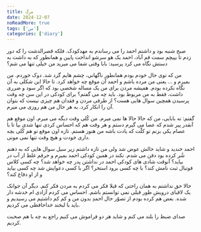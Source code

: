 ```yaml
---
title: مرگ
date: 2024-12-07
noReadMore: true
tags: ['من']
categories: ['diary']
---
```


صبح شنبه بود و داشتم احمد را می رساندم به مهدکودک. فلکه قصرالدشت را که دور زدم تا بپیچم سمت قم آباد، احمد یک هو سرشو انداخت پایین و همانطور که به داشت به دستش نگاه می کرد پرسید: بابا وقتی شما می میرید من خیلی تنها می شم؟

من که توی حال خودم بودم همانطور ناگهانی، چشم هایم گرد شد. دوک خوردم. من بمیرم و ... یعنی من مرده باشم و احمد آن موقع چه خواهد کرد.  تا حالا این شکلی به آن نگاه نکرده بودم. همیشه مردن برای من یک مساله شخصی بود که اگر سود و ضرری داشت، فقط به من مربوط بود. باید چه می گفتم؟ برای کودکی در این سن چه وقت پرسیدن همچین سوال هایی هست؟ از طرفی مردن و فقدان هم چیزی نیست که بتوان آن را انکار کرد. به هر حال من هم روزی می میرم.

گفتم: نه بابایی، من که حالا حالا ها نمی میرم. من کُلی وقت دیگه می میرم. اون موقع هم آنقدر پیر شدم که عصا می گیرم دستم و هر وقت هم که احساس کردی تنها شدی بیا تا با عصام یکی بزنم تو کلّت که یادت باشه من هنوز هستم. تازه اون موقع تو هم کُلی بچه داری خودت و هیچ وقت تنها نمی مونی.

احمد خندید و شاید حالش عوض شد ولی من تازه داشتم زیر سیل سوال هایی که به ذهنم شُر کرده بود دفن می شدم. نکند در همین کودکی احمد بمیرم و حرفم غلط از آب در بیاید؟ آنوقت شادی های کودکی احمد در نداشتن پدر چه خواهد شد؟ چه کسی کلاس فوتبال ثبت نامش کند؟ با چه کسی برود استخر؟ اگر با کسی دعوایش شد چه کسی بیاید و از او دفاع کند؟

حالا حق نداشتم به همان راحتی که قبلا فکر می کردم به مردن فکر کنم. دیگر آن جوانک یک لاقبای درویش طور قبلی نمی توانستم باشم. احساس می کردم آزادی ام خدشه دار شده. بغض هم کرده بودم از تصوّر حال احمدِ بدون من و کم کم داشتیم می رسیدیم و باید با لبخند خداحافظی می کردیم.

صدای ضبط را بلند می کنم و شاید هر دو فراموش می کنیم راجع به چه با هم صحبت کردیم.


